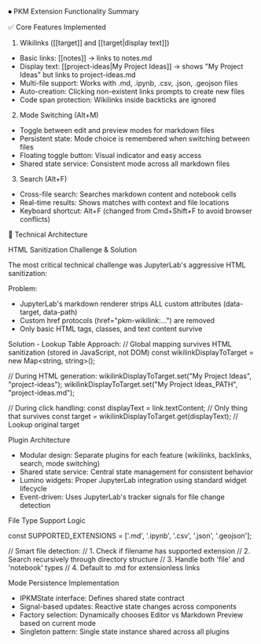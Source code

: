 
⏺ PKM Extension Functionality Summary

  ✅ Core Features Implemented

  1. Wikilinks ([[target]] and [[target|display text]])

  - Basic links: [[notes]] → links to notes.md
  - Display text: [[project-ideas|My Project Ideas]] → shows "My Project Ideas" but links to project-ideas.md
  - Multi-file support: Works with .md, .ipynb, .csv, .json, .geojson files
  - Auto-creation: Clicking non-existent links prompts to create new files
  - Code span protection: Wikilinks inside backticks are ignored

  2. Mode Switching (Alt+M)

  - Toggle between edit and preview modes for markdown files
  - Persistent state: Mode choice is remembered when switching between files
  - Floating toggle button: Visual indicator and easy access
  - Shared state service: Consistent mode across all markdown files

  3. Search (Alt+F)

  - Cross-file search: Searches markdown content and notebook cells
  - Real-time results: Shows matches with context and file locations
  - Keyboard shortcut: Alt+F (changed from Cmd+Shift+F to avoid browser conflicts)

  
  🔧 Technical Architecture

  HTML Sanitization Challenge & Solution

  The most critical technical challenge was JupyterLab's aggressive HTML sanitization:

  Problem:
  - JupyterLab's markdown renderer strips ALL custom attributes (data-target, data-path)
  - Custom href protocols (href="pkm-wikilink:...") are removed
  - Only basic HTML tags, classes, and text content survive

  Solution - Lookup Table Approach:
  // Global mapping survives HTML sanitization (stored in JavaScript, not DOM)
  const wikilinkDisplayToTarget = new Map<string, string>();

  // During HTML generation:
  wikilinkDisplayToTarget.set("My Project Ideas", "project-ideas");
  wikilinkDisplayToTarget.set("My Project Ideas_PATH", "project-ideas.md");

  // During click handling:
  const displayText = link.textContent; // Only thing that survives
  const target = wikilinkDisplayToTarget.get(displayText); // Lookup original target

  Plugin Architecture

  - Modular design: Separate plugins for each feature (wikilinks, backlinks, search, mode switching)
  - Shared state service: Central state management for consistent behavior
  - Lumino widgets: Proper JupyterLab integration using standard widget lifecycle
  - Event-driven: Uses JupyterLab's tracker signals for file change detection

  File Type Support Logic

  const SUPPORTED_EXTENSIONS = ['.md', '.ipynb', '.csv', '.json', '.geojson'];

  // Smart file detection:
  // 1. Check if filename has supported extension
  // 2. Search recursively through directory structure
  // 3. Handle both 'file' and 'notebook' types
  // 4. Default to .md for extensionless links

  Mode Persistence Implementation

  - IPKMState interface: Defines shared state contract
  - Signal-based updates: Reactive state changes across components
  - Factory selection: Dynamically chooses Editor vs Markdown Preview based on current mode
  - Singleton pattern: Single state instance shared across all plugins

  